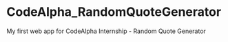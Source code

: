 # CodeAlpha_RandomQuoteGenerator
 My first web app for CodeAlpha Internship - Random Quote Generator
